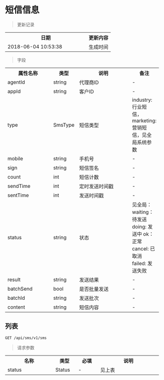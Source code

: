# 短信信息

> 更新记录

<table>
    <tr>
        <th style="width:250px;">日期</th>
        <th>更新内容</th>
    </tr>
    <tr>
        <td>2018-06-04 10:53:38</td>
        <td>生成时间</td>
    </tr>
</table>

> 字段

<table>
    <tr>
        <th style="width:150px;">属性名称</th>
        <th style="width:60px;">类型</th>
        <th style="width:200px;">说明</th>
        <th>备注</th>
    </tr>
    <tr>
        <td>agentId</td>
        <td>string</td>
        <td>代理商ID</td>
        <td>-</td>
    </tr>
    <tr>
        <td>appId</td>
        <td>string</td>
        <td>客户ID</td>
        <td>-</td>
    </tr>
    <tr>
        <td>type</td>
        <td>SmsType</td>
        <td>短信类型</td>
        <td>industry: 行业短信，marketing: 营销短信，见全局系统参数</td>
    </tr>
    <tr>
        <td>mobile</td>
        <td>string</td>
        <td>手机号</td>
        <td>-</td>
    </tr>
    <tr>
        <td>sign</td>
        <td>string</td>
        <td>短信签名</td>
        <td>-</td>
    </tr>
    <tr>
        <td>count</td>
        <td>int</td>
        <td>短信计数</td>
        <td>-</td>
    </tr>
    <tr>
        <td>sendTime</td>
        <td>int</td>
        <td>定时发送时间戳</td>
        <td>-</td>
    </tr>
    <tr>
        <td>sentTime</td>
        <td>int</td>
        <td>发送时间戳</td>
        <td>-</td>
    </tr>    
    <tr>
        <td>status</td>
        <td>string</td>
        <td>状态</td>
        <td>见全局： waiting：待发送 doing: 发送中 ok：正常 cancel: 已取消 failed: 发送失败</td>
    </tr>
    <tr>
        <td>result</td>
        <td>string</td>
        <td>发送结果</td>
        <td>-</td>
    </tr>
    <tr>
        <td>batchSend</td>
        <td>bool</td>
        <td>是否批量发送</td>
        <td>-</td>
    </tr>
    <tr>
        <td>batchId</td>
        <td>string</td>
        <td>发送批次</td>
        <td>-</td>
    </tr>
    <tr>
        <td>content</td>
        <td>string</td>
        <td>短信内容</td>
        <td>-</td>
    </tr>
</table>

## 列表

```
GET /api/sms/v1/sms
```

>请求参数
<table>
    <tr>
        <th style="width:150px;">名称</th>
        <th style="width:60px;">类型</th>
        <th style="width:60px;">必填</th>
        <th style="width:200px;">说明</th>
    </tr>
    <tr>
        <td>status</td>
        <td>Status</td>
        <td>-</td>
        <td>见上表</td>
    </tr>
</table>